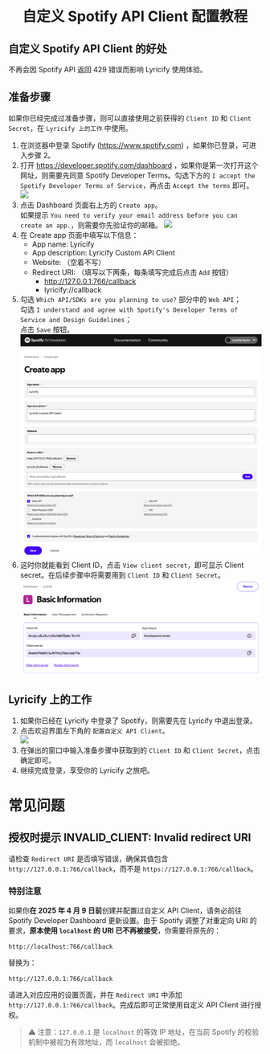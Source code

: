 <div align="center">

# 自定义 Spotify API Client 配置教程

</div>

## 自定义 Spotify API Client 的好处
不再会因 Spotify API 返回 429 错误而影响 Lyricify 使用体验。

## 准备步骤
如果你已经完成过准备步骤，则可以直接使用之前获得的 `Client ID` 和 `Client Secret`，在 `Lyricify 上的工作` 中使用。
1. 在浏览器中登录 Spotify (https://www.spotify.com) ，如果你已登录，可进入步骤 2。
2. 打开 https://developer.spotify.com/dashboard ，如果你是第一次打开这个网址，则需要先同意 Spotify Developer Terms。勾选下方的 `I accept the Spotify Developer Terms of Service`，再点击 `Accept the terms` 即可。
![](pic/Demo-Pic01.png)
3. 点击 Dashboard 页面右上方的 `Create app`。  
   如果提示 `You need to verify your email address before you can create an app.`，则需要你先验证你的邮箱。
![](pic/Demo-Pic02.png)
4. 在 Create app 页面中填写以下信息：
   - App name: Lyricify
   - App description: Lyricify Custom API Client
   - Website: （空着不写）
   - Redirect URI: （填写以下两条，每条填写完成后点击 `Add` 按钮）
     - http://127.0.0.1:766/callback
     - lyricify://callback
5. 勾选 `Which API/SDKs are you planning to use?` 部分中的 `Web API`；  
   勾选 `I understand and agree with Spotify's Developer Terms of Service and Design Guidelines`；  
   点击 `Save` 按钮。  
![](pic/Demo-Pic03.png)
6. 这时你就能看到 Client ID，点击 `View client secret`，即可显示 Client secret。在后续步骤中将需要用到 `Client ID` 和 `Client Secret`。
![](pic/Demo-Pic04.png)

## Lyricify 上的工作
1. 如果你已经在 Lyricify 中登录了 Spotify，则需要先在 Lyricify 中退出登录。
2. 点击欢迎界面左下角的 `配置自定义 API Client`。  
![](pic/Demo-Pic05_zh-CN.png)
3. 在弹出的窗口中输入准备步骤中获取到的 `Client ID` 和 `Client Secret`，点击确定即可。
4. 继续完成登录，享受你的 Lyricify 之旅吧。

# 常见问题

## 授权时提示 INVALID_CLIENT: Invalid redirect URI
请检查 `Redirect URI` 是否填写错误，确保其值包含 `http://127.0.0.1:766/callback`，而不是 `https://127.0.0.1:766/callback`。

### 特别注意
如果你**在 2025 年 4 月 9 日前**创建并配置过自定义 API Client，请务必前往 Spotify Developer Dashboard 更新设置。由于 Spotify 调整了对重定向 URI 的要求，**原本使用 `localhost` 的 URI 已不再被接受**，你需要将原先的：

```
http://localhost:766/callback
```

替换为：

```
http://127.0.0.1:766/callback
```

请进入对应应用的设置页面，并在 `Redirect URI` 中添加 `http://127.0.0.1:766/callback`。完成后即可正常使用自定义 API Client 进行授权。  

> ⚠️ 注意：`127.0.0.1` 是 `localhost` 的等效 IP 地址，在当前 Spotify 的校验机制中被视为有效地址，而 `localhost` 会被拒绝。
